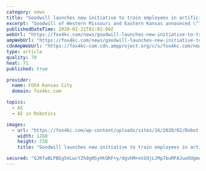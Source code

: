 ```yaml
---
category: news
title: "Goodwill launches new initiative to train employees in artificial intelligence"
excerpt: "Goodwill of Western Missouri and Eastern Kansas announced \"The Artemis Initiative.\" The new initiative is meant to train employees on how to use robots, artificial intelligence and other cutting-edge technology. David Starr from the local startup Tesseract Ventures says in the next five years, millions of workers will either need to upgrade ..."
publishedDateTime: 2020-02-22T01:01:00Z
webUrl: "https://fox4kc.com/news/goodwill-launches-new-initiative-to-train-employees-in-artificial-intelligence/"
ampWebUrl: "https://fox4kc.com/news/goodwill-launches-new-initiative-to-train-employees-in-artificial-intelligence/amp/"
cdnAmpWebUrl: "https://fox4kc-com.cdn.ampproject.org/c/s/fox4kc.com/news/goodwill-launches-new-initiative-to-train-employees-in-artificial-intelligence/amp/"
type: article
quality: 70
heat: 71
published: true

provider:
  name: FOX4 Kansas City
  domain: fox4kc.com

topics:
  - AI
  - AI in Robotics

images:
  - url: "https://fox4kc.com/wp-content/uploads/sites/16/2020/02/Robot.jpeg?w=1280&h=720&crop=1"
    width: 1280
    height: 720
    title: "Goodwill launches new initiative to train employees in artificial intelligence"

secured: "GJKfaBLPBEgSVLwcYZh8gHSyHtQKF+y/dgvhM+ntG9jLJMp7buMFAJuoOUgmodLqw1RdZz7l2cB9eTXyqF1VsKai4qjJ6bZ8vqsYVqrQrohaU9rECRCSCS3vXEUoSe8D9rscUNYBQ0RvtSSNtbyohV3zAfwKX6U9ignrC++tNUuTtnbMjdRbBak6vuZjc4X4rx25mehMV1kWf0yzoKnFVuGt6LOAs9oK9r4L8sPYbAjHJBnbmuT2CbididqbXgc/zPu+CyGxBrnP/2XKq31JZWcc5admeUo5HAoaTT4TVanVo2fg5ZmtOM96cgDNrH7kiuuR5BNxOLZBOw01QsFAoeHSG8zi3+18w5i94xCF4AEczDZFAIMpsETpI4HMOX+mKQPk0/GG9haTGXtM8xQ4WFcx2SCRf9hSt3UU7TqwbyRP6QN/9VkaSf98rSGALY7rafzntmQiXhI+UCVb9/eiIDtGjxkxCb/vcoLz9NOVdCc=;6VYLg5mvVg/9GBsInWm6LQ=="
---
```


